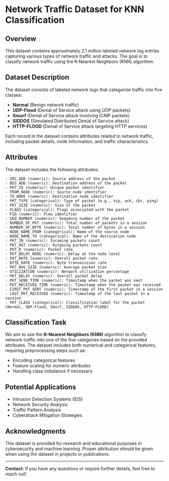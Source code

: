 # Network Traffic Dataset for KNN Classification

## Overview
This dataset contains approximately 2.1 million labeled network log entries capturing various types of network traffic and attacks. The goal is to classify network traffic using the K-Nearest Neighbors (KNN) algorithm.

## Dataset Description
The dataset consists of labeled network logs that categorize traffic into five classes:

- **Normal** (Benign network traffic)
- **UDP-Flood** (Denial of Service attack using UDP packets)
- **Smurf** (Denial of Service attack involving ICMP packets)
- **SIDDOS** (Simulated Distributed Denial of Service attack)
- **HTTP-FLOOD** (Denial of Service attack targeting HTTP services)

Each record in the dataset contains attributes related to network traffic, including packet details, node information, and traffic characteristics.

## Attributes
The dataset includes the following attributes:

```
- SRC_ADD (numeric): Source address of the packet
- DES_ADD (numeric): Destination address of the packet
- PKT_ID (numeric): Unique packet identifier
- FROM_NODE (numeric): Source node identifier
- TO_NODE (numeric): Destination node identifier
- PKT_TYPE (categorical): Type of packet (e.g., tcp, ack, cbr, ping)
- PKT_SIZE (numeric): Size of the packet
- FLAGS (categorical): Flags associated with the packet
- FID (numeric): Flow identifier
- SEQ_NUMBER (numeric): Sequence number of the packet
- NUMBER_OF_PKT (numeric): Total number of packets in a session
- NUMBER_OF_BYTE (numeric): Total number of bytes in a session
- NODE_NAME_FROM (categorical): Name of the source node
- NODE_NAME_TO (categorical): Name of the destination node
- PKT_IN (numeric): Incoming packets count
- PKT_OUT (numeric): Outgoing packets count
- PKT_R (numeric): Packet rate
- PKT_DELAY_NODE (numeric): Delay at the node level
- PKT_RATE (numeric): Overall packet rate
- BYTE_RATE (numeric): Byte transmission rate
- PKT_AVG_SIZE (numeric): Average packet size
- UTILIZATION (numeric): Network utilization percentage
- PKT_DELAY (numeric): Overall packet delay
- PKT_SEND_TIME (numeric): Timestamp when the packet was sent
- PKT_RECEIVED_TIME (numeric): Timestamp when the packet was received
- FIRST_PKT_SENT (numeric): Timestamp of the first packet in a session
- LAST_PKT_RECEIVED (numeric): Timestamp of the last packet in a session
- PKT_CLASS (categorical): Classification label for the packet (Normal, UDP-Flood, Smurf, SIDDOS, HTTP-FLOOD)
```

## Classification Task
We aim to use the **K-Nearest Neighbors (KNN)** algorithm to classify network traffic into one of the five categories based on the provided attributes. The dataset includes both numerical and categorical features, requiring preprocessing steps such as:

- Encoding categorical features
- Feature scaling for numeric attributes
- Handling class imbalance if necessary


## Potential Applications
- Intrusion Detection Systems (IDS)
- Network Security Analysis
- Traffic Pattern Analysis
- Cyberattack Mitigation Strategies

## Acknowledgments
This dataset is provided for research and educational purposes in cybersecurity and machine learning. Proper attribution should be given when using the dataset in projects or publications.

---
**Contact:** If you have any questions or require further details, feel free to reach out!

